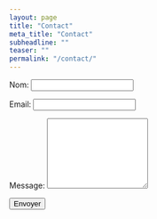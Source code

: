 ```yaml
---
layout: page
title: "Contact"
meta_title: "Contact"
subheadline: ""
teaser: ""
permalink: "/contact/"
---
```

<form name="contact" action="/contact-success/" netlify>
  <p>
    <label>Nom: <input type="text" name="name" required></label>
  </p>
  <p>
    <label>Email: <input type="email" name="email" required></label>
  </p>
  <p>
    <label>Message: <textarea rows="8" name="message" required></textarea></label>
  </p>
  <p>
    <button type="submit">Envoyer</button>
  </p>
</form>
